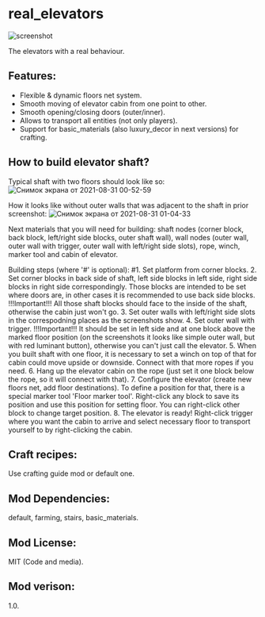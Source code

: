 # real_elevators
![screenshot](https://user-images.githubusercontent.com/25750346/131409658-5a4be9cc-19b2-4b76-8922-a67887f8b64f.png)

The elevators with a real behaviour.

## Features:
* Flexible & dynamic floors net system.
* Smooth moving of elevator cabin from one point to other.
* Smooth opening/closing doors (outer/inner).
* Allows to transport all entities (not only players).
* Support for basic_materials (also luxury_decor in next versions) for crafting.

## How to build elevator shaft?
Typical shaft with two floors should look like so:
![Снимок экрана от 2021-08-31 00-52-59](https://user-images.githubusercontent.com/25750346/131410738-26f38b49-5479-473b-b6f2-baa4c6635947.png)

How it looks like without outer walls that was adjacent to the shaft in prior screenshot:
![Снимок экрана от 2021-08-31 01-04-33](https://user-images.githubusercontent.com/25750346/131412011-53910198-1e3f-402d-97a3-2c8152336fde.png)


Next materials that you will need for building: shaft nodes (corner block, back block, left/right side blocks, outer shaft wall), wall nodes (outer wall, outer wall with trigger, outer wall with left/right side slots), rope, winch, marker tool and cabin of elevator. 

Building steps (where '#' is optional):
#1. Set platform from corner blocks.
2. Set corner blocks in back side of shaft, left side blocks in left side, right side blocks in right side correspondingly. Those blocks are intended to be set where doors are, in other cases it is recommended to use back side blocks.
!!!Important!!! All those shaft blocks should face to the inside of the shaft, otherwise the cabin just won't go.
3. Set outer walls with left/right side slots in the correspodning places as the screenshots show.
4. Set outer wall with trigger.
!!!Important!!! It should be set in left side and at one block above the marked floor position (on the screenshots it looks like simple outer wall, but with red luminant button), otherwise you can't just call the elevator.
5. When you built shaft with one floor, it is necessary to set a winch on top of that for cabin could move upside or downside. Connect with that more ropes if you need.
6. Hang up the elevator cabin on the rope (just set it one block below the rope, so it will connect with that).
7. Configure the elevator (create new floors net, add floor destinations). To define a position for that, there is a special marker tool 'Floor marker tool'. Right-click any block to save its position and use this position for setting floor. You can right-click other block to change target position.
8. The elevator is ready! Right-click trigger where you want the cabin to arrive and select necessary floor to transport yourself to by right-clicking the cabin.

## Craft recipes:
Use crafting guide mod or default one.

## Mod Dependencies:
default, farming, stairs, basic_materials.

## Mod License:
MIT (Code and media).

## Mod verison:
1.0.
